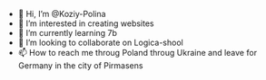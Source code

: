 - 👋 Hi, I’m @Koziy-Polina
- 👀 I’m interested in creating websites
- 🌱 I’m currently learning 7b
- 💞️ I’m looking to collaborate on Logica-shool
- 📫 How to reach me throug Poland throug Ukraine and leave for Germany in the city of Pirmasens

<!---
Koziy-Polina/Koziy-Polina is a ✨ special ✨ repository because its `README.md` (this file) appears on your GitHub profile.
You can click the Preview link to take a look at your changes.
--->
